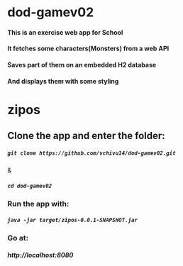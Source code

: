 # dod-gamev02
<h4>This is an exercise web app for School</h4>
<h4>It fetches some characters(Monsters) from a web API</h4>
<h4>Saves part of them on an embedded H2 database</h4>
<h4>And displays them with some styling</h4>

# zipos
<h2> Clone the app and enter the folder:</h2> 
<h5> <code>git clone https://github.com/vchivu14/dod-gamev02.git</h5></code> & <h5><code>cd dod-gamev02</code></h5>
<h3> Run the app with:</h3>
<h5> <code>java -jar target/zipos-0.0.1-SNAPSHOT.jar</code></h5>
<h3> Go at:</h3>
<h5>http://localhost:8080</h5>
